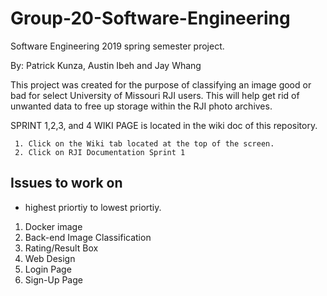 # Group-20-Software-Engineering
Software Engineering 2019 spring semester project.

By: Patrick Kunza, Austin Ibeh and Jay Whang

This project was created for the purpose of classifying an image good or bad for select University of Missouri
RJI users. This will help get rid of unwanted data to free up storage within the RJI photo archives.

SPRINT 1,2,3, and 4 WIKI PAGE is located in the wiki doc of this repository.
     
     1. Click on the Wiki tab located at the top of the screen.
     2. Click on RJI Documentation Sprint 1

## Issues to work on

- highest priortiy to lowest priortiy.
1. Docker image
2. Back-end Image Classification
3. Rating/Result Box
4. Web Design
5. Login Page
6. Sign-Up Page
